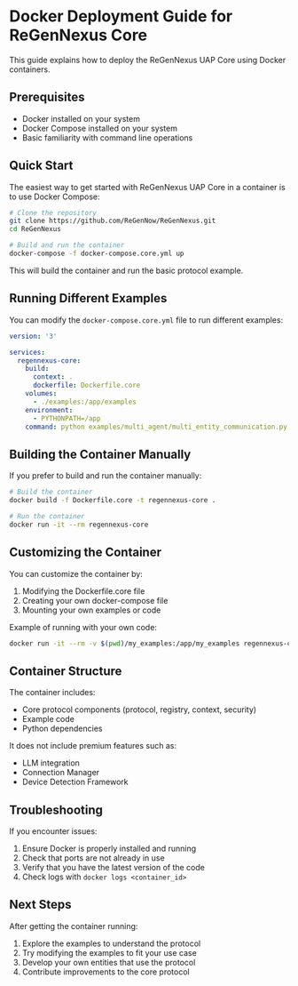 # Docker Deployment Guide for ReGenNexus Core

This guide explains how to deploy the ReGenNexus UAP Core using Docker containers.

## Prerequisites

- Docker installed on your system
- Docker Compose installed on your system
- Basic familiarity with command line operations

## Quick Start

The easiest way to get started with ReGenNexus UAP Core in a container is to use Docker Compose:

```bash
# Clone the repository
git clone https://github.com/ReGenNow/ReGenNexus.git
cd ReGenNexus

# Build and run the container
docker-compose -f docker-compose.core.yml up
```

This will build the container and run the basic protocol example.

## Running Different Examples

You can modify the `docker-compose.core.yml` file to run different examples:

```yaml
version: '3'

services:
  regennexus-core:
    build:
      context: .
      dockerfile: Dockerfile.core
    volumes:
      - ./examples:/app/examples
    environment:
      - PYTHONPATH=/app
    command: python examples/multi_agent/multi_entity_communication.py
```

## Building the Container Manually

If you prefer to build and run the container manually:

```bash
# Build the container
docker build -f Dockerfile.core -t regennexus-core .

# Run the container
docker run -it --rm regennexus-core
```

## Customizing the Container

You can customize the container by:

1. Modifying the Dockerfile.core file
2. Creating your own docker-compose file
3. Mounting your own examples or code

Example of running with your own code:

```bash
docker run -it --rm -v $(pwd)/my_examples:/app/my_examples regennexus-core python /app/my_examples/my_script.py
```

## Container Structure

The container includes:

- Core protocol components (protocol, registry, context, security)
- Example code
- Python dependencies

It does not include premium features such as:
- LLM integration
- Connection Manager
- Device Detection Framework

## Troubleshooting

If you encounter issues:

1. Ensure Docker is properly installed and running
2. Check that ports are not already in use
3. Verify that you have the latest version of the code
4. Check logs with `docker logs <container_id>`

## Next Steps

After getting the container running:

1. Explore the examples to understand the protocol
2. Try modifying the examples to fit your use case
3. Develop your own entities that use the protocol
4. Contribute improvements to the core protocol

